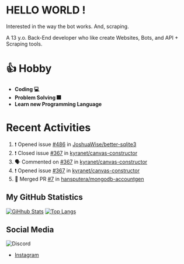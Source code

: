 # HELLO WORLD !

Interested in the way the bot works. And, scraping.

A 13 y.o. Back-End developer who like create Websites, Bots, and API + Scraping tools.

# 👍 Hobby

- **Coding 💻**
- **Problem Solving 🎆**
- **Learn new Programming Language**

# Recent Activities

<!--START_SECTION:activity-->
1. ❗️ Opened issue [#486](https://github.com/JoshuaWise/better-sqlite3/issues/486) in [JoshuaWise/better-sqlite3](https://github.com/JoshuaWise/better-sqlite3)
2. ❗️ Closed issue [#367](https://github.com/kyranet/canvas-constructor/issues/367) in [kyranet/canvas-constructor](https://github.com/kyranet/canvas-constructor)
3. 🗣 Commented on [#367](https://github.com/kyranet/canvas-constructor/issues/367) in [kyranet/canvas-constructor](https://github.com/kyranet/canvas-constructor)
4. ❗️ Opened issue [#367](https://github.com/kyranet/canvas-constructor/issues/367) in [kyranet/canvas-constructor](https://github.com/kyranet/canvas-constructor)
5. 🎉 Merged PR [#7](https://github.com/hansputera/mongodb-accountgen/pull/7) in [hansputera/mongodb-accountgen](https://github.com/hansputera/mongodb-accountgen)
<!--END_SECTION:activity-->

## My GitHub Statistics
[![GiHhub Stats](https://github-readme-stats.vercel.app/api?username=hansputera&show_icons=true&theme=dark)](https://github.com/hansputera)
[![Top Langs](https://github-readme-stats.vercel.app/api/top-langs/?username=hansputera&layout=compact&theme=dark)](https://github.com/hansputera)

## Social Media

![Discord](https://discord.c99.nl/widget/theme-3/761198669302464533.png)
- [Instagram](https://instagram.com/hanif.dwy.putra12)
